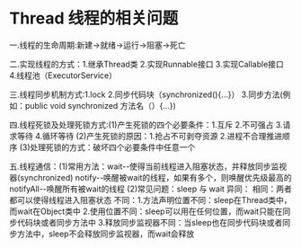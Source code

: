 # Thread  线程的相关问题

一.线程的生命周期:新建->就绪->运行->阻塞->死亡

二.实现线程的方式：1.继承Thread类
                  2.实现Runnable接口
                  3.实现Callable接口
                  4.线程池（ExecutorService）
                  
三.线程同步机制方式:1.lock
                  2.同步代码块（synchronized(){...}）
                  3.同步方法(例如：public void synchronized 方法名（）{...})
                  
四.线程死锁及处理死锁方式:(1)产生死锁的四个必要条件：1.互斥 2.不可强占 3.请求等待 4.循环等待
                        (2)产生死锁的原因：1.抢占不可剥夺资源  2.进程不合理推进顺序
                        (3)处理死锁的方式：破坏四个必要条件中任意一个
                        
五.线程通信：(1)常用方法：wait--使得当前线程进入阻塞状态，并释放同步监视器(synchronized)
                        notify--唤醒被wait的线程，如果有多个，则唤醒优先级最高的
                        notifyAll--唤醒所有被wait的线程
            (2)常见问题：sleep 与 wait 异同：
                        相同：两者都可以使得线程进入阻塞状态
                        不同：1.方法声明位置不同：sleep在Thread类中，而wait在Object类中
                             2.使用位置不同：sleep可以用在任何位置，而wait只能在同步代码块或者同步方法中
                             3.释放同步监视器不同：当sleep也在同步代码块或者同步方法中，sleep不会释放同步监视器，而wait会释放
